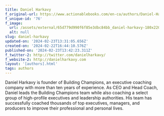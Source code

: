 ```yaml
---
title: Daniel Harkavy
f_original-url: https://www.actionablebooks.com/en-ca/authors/Daniel-Harkavy/
f_unique-id: '76'
f_image:
  url: /assets/external/65d779d990f6f85e3dbc84bb_daniel-harkavy-180x220.jpeg
  alt: null
slug: daniel-harkavy
updated-on: '2024-02-23T13:31:05.656Z'
created-on: '2024-02-22T16:44:10.576Z'
published-on: '2024-02-23T13:42:23.311Z'
f_twitter-2: http://twitter.com/danielharkavy/
f_website-2: http://danielharkavy.com
layout: '[authors].html'
tags: authors
---
```


Daniel Harkavy is founder of Building Champions, an executive coaching company with more than ten years of experience. As CEO and Head Coach, Daniel leads the Building Champions team while also coaching a select group of high-profile executives and leadership authorities. His team has successfully coached thousands of top executives, managers, and producers to improve their professional and personal lives.
